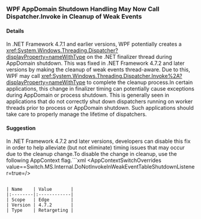 ### WPF AppDomain Shutdown Handling May Now Call Dispatcher.Invoke in Cleanup of Weak Events

#### Details

In .NET Framework 4.7.1 and earlier versions, WPF potentially creates a <xref:System.Windows.Threading.Dispatcher?displayProperty=nameWithType> on the .NET finalizer thread during AppDomain shutdown.  This was fixed in .NET Framework 4.7.2 and later versions by making the cleanup of weak events thread-aware.  Due to this, WPF may call <xref:System.Windows.Threading.Dispatcher.Invoke%2A?displayProperty=nameWithType> to complete the cleanup process.In certain applications, this change in finalizer timing can potentially cause exceptions during AppDomain or process shutdown.  This is generally seen in applications that do not correctly shut down dispatchers running on worker threads prior to process or AppDomain shutdown.  Such applications should take care to properly manage the lifetime of dispatchers.

#### Suggestion

In .NET Framework 4.7.2 and later versions, developers can disable this fix in order to help alleviate (but not eliminate) timing issues that may occur due to the cleanup change.To disable the change in cleanup, use the following AppContext flag.```xml
<configuration>
<runtime>
<AppContextSwitchOverrides value==Switch.MS.Internal.DoNotInvokeInWeakEventTableShutdownListener=true=/>
</runtime>
</configuration>
```

| Name    | Value       |
|:--------|:------------|
| Scope   | Edge        |
| Version | 4.7.2       |
| Type    | Retargeting |
